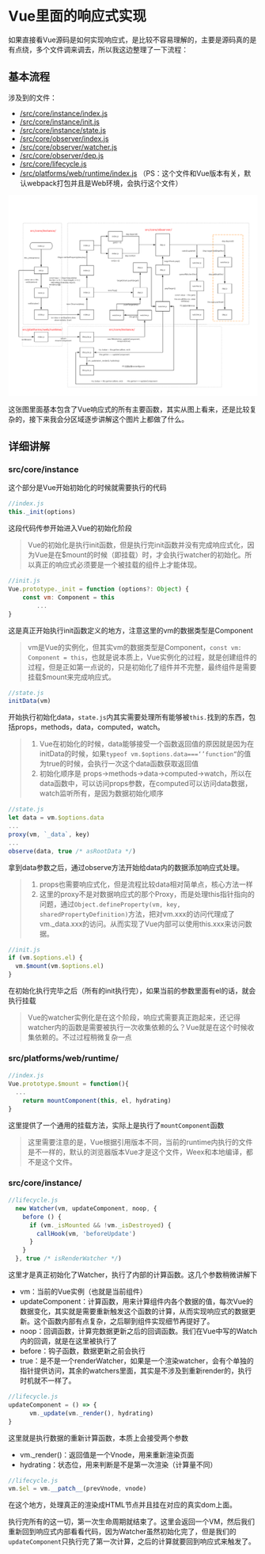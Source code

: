 # Vue里面的响应式实现

​		如果直接看Vue源码是如何实现响应式，是比较不容易理解的，主要是源码真的是有点绕，多个文件调来调去，所以我这边整理了一下流程：

## 基本流程

涉及到的文件：

+ [/src/core/instance/index.js]( https://github.com/vuejs/vue/blob/dev/src/core/instance/index.js)
+ [/src/core/instance/init.js]( https://github.com/vuejs/vue/blob/dev/src/core/instance/init.js)
+ [/src/core/instance/state.js]( https://github.com/vuejs/vue/blob/dev/src/core/instance/state.js)
+ [/src/core/observer/index.js]( https://github.com/vuejs/vue/blob/dev/src/core/observer/index.js)
+ [/src/core/observer/watcher.js]( https://github.com/vuejs/vue/blob/dev/src/core/observer/watcher.js)
+ [/src/core/observer/dep.js]( https://github.com/vuejs/vue/blob/dev/src/core/observer/dep.js)
+ [/src/core/lifecycle.js]( https://github.com/vuejs/vue/blob/dev/src/core/lifecycle.js)
+ [/src/platforms/web/runtime/index.js](https://github.com/vuejs/vue/blob/dev/src/platforms/web/runtime/index.js) （PS：这个文件和Vue版本有关，默认webpack打包并且是Web环境，会执行这个文件）


![vue-reactive](./images/vue-reactive.jpg)

这张图里面基本包含了Vue响应式的所有主要函数，其实从图上看来，还是比较复杂的，接下来我会分区域逐步讲解这个图片上都做了什么。

## 详细讲解

### src/core/instance

这个部分是Vue开始初始化的时候就需要执行的代码

```js
//index.js
this._init(options)
```

这段代码传参开始进入Vue的初始化阶段

> Vue的初始化是执行init函数，但是执行完init函数并没有完成响应式化，因为Vue是在$mount的时候（即挂载）时，才会执行watcher的初始化。所以真正的响应式必须要是一个被挂载的组件上才能体现。

```js
//init.js
Vue.prototype._init = function (options?: Object) {
    const vm: Component = this
 		...
}
```

   这是真正开始执行init函数定义的地方，注意这里的vm的数据类型是Component

>  vm是Vue的实例化，但其实vm的数据类型是Component，`const vm: Component = this`，也就是说本质上，Vue实例化的过程，就是创建组件的过程，但是正如第一点说的，只是初始化了组件并不完整，最终组件是需要挂载$mount来完成响应式。

```js
//state.js
initData(vm)
```

开始执行初始化data，`state.js`内其实需要处理所有能够被`this.`找到的东西，包括props，methods，data，computed，watch。

> 1. Vue在初始化的时候，data能够接受一个函数返回值的原因就是因为在initData的时候，如果`typeof vm.$options.data===‘’function“`的值为true的时候，会执行一次这个data函数获取返回值
> 2. 初始化顺序是 props->methods->data->computed->watch，所以在data函数中，可以访问props参数，在computed可以访问data数据，watch监听所有，是因为数据初始化顺序

```js
//state.js
let data = vm.$options.data
...
proxy(vm, `_data`, key)
...
observe(data, true /* asRootData */)
```

拿到data参数之后，通过observe方法开始给data内的数据添加响应式处理。

> 1. props也需要响应式化，但是流程比较data相对简单点，核心方法一样
> 2. 这里的proxy不是对数据响应式的那个Proxy，而是处理this指针指向的问题，通过`Object.defineProperty(vm, key, sharedPropertyDefinition)`方法，把对vm.xxx的访问代理成了vm._data.xxx的访问。从而实现了Vue内部可以使用this.xxx来访问数据。

```js
//init.js
if (vm.$options.el) {
  vm.$mount(vm.$options.el)
}
```

在初始化执行完毕之后（所有的init执行完），如果当前的参数里面有el的话，就会执行挂载

> Vue的watcher实例化是在这个阶段，响应式需要真正跑起来，还记得watcher内的函数是需要被执行一次收集依赖的么？Vue就是在这个时候收集依赖的。不过过程稍微复杂一点



### src/platforms/web/runtime/

```js
//index.js
Vue.prototype.$mount = function(){
  ...
	return mountComponent(this, el, hydrating)
}
```

这里提供了一个通用的挂载方法，实际上是执行了`mountComponent`函数

> 这里需要注意的是，Vue根据引用版本不同，当前的runtime内执行的文件是不一样的，默认的浏览器版本Vue才是这个文件，Weex和本地编译，都不是这个文件。



### src/core/instance/

```js
//lifecycle.js
  new Watcher(vm, updateComponent, noop, {
    before () {
      if (vm._isMounted && !vm._isDestroyed) {
        callHook(vm, 'beforeUpdate')
      }
    }
  }, true /* isRenderWatcher */)
```

这里才是真正初始化了Watcher，执行了内部的计算函数。这几个参数稍微讲解下

+ vm：当前的Vue实例（也就是当前组件）
+ updateComponent：计算函数，用来计算组件内各个数据的值，每次Vue的数据变化，其实就是需要重新触发这个函数的计算，从而实现响应式的数据更新。这个函数内部有点复杂，之后聊到组件实现细节再提好了。
+ noop：回调函数，计算完数据更新之后的回调函数。我们在Vue中写的Watch内的回调，就是在这里被执行了
+ before：钩子函数，数据更新之前会执行
+ true：是不是一个renderWatcher，如果是一个渲染watcher，会有个单独的指针提供访问，其余的watchers里面，其实是不涉及到重新render的，执行时机就不一样了。

```js
//lifecycle.js
updateComponent = () => {
      vm._update(vm._render(), hydrating)
}
```

这里就是执行数据的重新计算函数，本质上会接受两个参数

+ vm._render()：返回值是一个Vnode，用来重新渲染页面
+ hydrating：状态位，用来判断是不是第一次渲染（计算量不同）

```js
//lifecycle.js
vm.$el = vm.__patch__(prevVnode, vnode)
```

在这个地方，处理真正的渲染成HTML节点并且挂在对应的真实dom上面。

执行完所有的这一切，第一次生命周期就结束了。这里会返回一个VM，然后我们重新回到响应式内部看看代码，因为Watcher虽然初始化完了，但是我们的`updateComponent`只执行完了第一次计算，之后的计算就要回到响应式来触发了。
